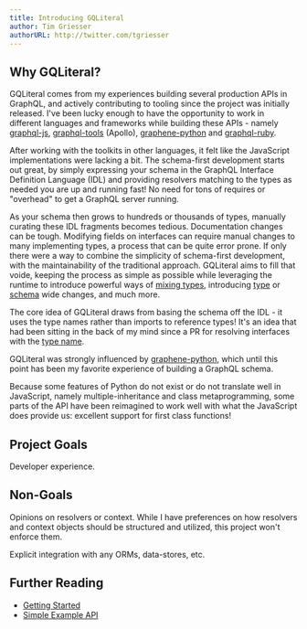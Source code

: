 ```yaml
---
title: Introducing GQLiteral
author: Tim Griesser
authorURL: http://twitter.com/tgriesser
---
```


## Why GQLiteral?

GQLiteral comes from my experiences building several production APIs in GraphQL, and actively contributing to tooling since the project was initially released. I've been lucky enough to have the opportunity to work in different languages and frameworks while building these APIs - namely [graphql-js](https://github.com/graphql/graphql-js), [graphql-tools](https://github.com/graphql/graphql-js) (Apollo), [graphene-python](https://docs.graphene-python.org/en/latest/) and [graphql-ruby](https://github.com/rmosolgo/graphql-ruby).

<!--truncate-->

After working with the toolkits in other languages, it felt like the JavaScript implementations were lacking a bit. The schema-first development starts out great, by simply expressing your schema in the GraphQL Interface Definition Language (IDL) and providing resolvers matching to the types as needed you are up and running fast! No need for tons of requires or "overhead" to get a GraphQL server running.

As your schema then grows to hundreds or thousands of types, manually curating these IDL fragments becomes tedious. Documentation changes can be tough. Modifying fields on interfaces can require manual changes to many implementing types, a process that can be quite error prone. If only there were a way to combine the simplicity of schema-first development, with the maintainability of the traditional approach. GQLiteral aims to fill that voide, keeping the process as simple as possible while leveraging the runtime to introduce powerful ways of [mixing types](), introducing [type]() or [schema]() wide changes, and much more.

The core idea of GQLiteral draws from basing the schema off the IDL - it uses the type names rather than imports to reference types! It's an idea that had been sitting in the back of my mind since a PR for resolving interfaces with the [type name](https://github.com/graphql/graphql-js/pull/509).

GQLiteral was strongly influenced by [graphene-python](https://docs.graphene-python.org/en/latest/), which until this point has been my favorite experience of building a GraphQL schema.

Because some features of Python do not exist or do not translate well in JavaScript, namely multiple-inheritance and class metaprogramming, some parts of the API have been reimagined to work well with what the JavaScript does provide us: excellent support for first class functions!

## Project Goals

Developer experience.

## Non-Goals

Opinions on resolvers or context. While I have preferences on how resolvers and context objects should be structured and utilized, this project won't enforce them.

Explicit integration with any ORMs, data-stores, etc.

## Further Reading

- [Getting Started]()
- [Simple Example API]()
